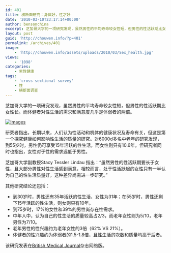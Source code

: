 ```yaml
---
id: 401
title: 横断面研究：身体好，性才好
date: '2010-03-10T23:17:14+00:00'
author: bensonchina
excerpt: 芝加哥大学的一项研究发现，虽然男性的平均寿命较女性短，但男性的性活跃期比女性长。而体健者对性生活的需求和满意度几乎是体弱者的两倍。研究者指出，长期以来，性活动和机体的健康状况及寿命有关，但这是第一个探究健康如何影响性生活的质量的研究。对6000名中老年的研究发现，到55岁时，男性仍可享受15年活跃的性生活，而女性则只有10.6年。但研究者同时也指出，女性对于性的需求
layout: post
guid: 'http://chouwen.info/?p=401'
permalink: /archives/401
image:
    - 'http://chouwen.info/assets/uploads/2010/03/Sex_health.jpg'
views:
    - '1098'
categories:
    - 男性健康
tags:
    - 'cross sectional survey'
    - 性
    - 横断面调查
---
```


芝加哥大学的一项研究发现，虽然男性的平均寿命较女性短，但男性的性活跃期比女性长。而体健者对性生活的需求和满意度几乎是体弱者的两倍。

[![images](http://blog.medprober.com/assets/uploads/2010/03/images.jpg)](http://blog.medprober.com/assets/uploads/2010/03/images.jpg)

研究者指出，长期以来，人们认为性活动和机体的健康状况及寿命有关，但这是第一个探究健康如何影响性生活的质量的研究。对6000d多名中老年的研究发现，到55岁时，男性仍可享受15年活跃的性生活，而女性则只有10.6年。但研究者同时也指出，女性对于性的需求远低于男性。

芝加哥大学副教授Stacy Tessler Lindau 指出：“虽然男性的性活跃期要长于女性，且大部分男性对性生活感到满意，相较而言，处于性活跃起的女性只有一半认为自己的性生活质量好，这种差异尚需进一步研究。”

其他研究结论还包括：

- 到30岁时，男性还有35年活跃的性生活，女性为31年；在55岁时，男性还剩下15年活跃的性生活，则女则只有10年。
- 到75岁时，17%的女性和39%的男性尚存在性需求。
- 中年人中，认为自己的性生活的质量较高占2/3，而老年女性则为5/10，老年男性为7/10。
- 老年男性的性兴趣约为老年女性的3倍（62% VS 21%）。
- 体健者的性兴趣约为体弱者的1.5-1.8倍，且性生活的次数和质量均高于后者。

该研究发表在[British Medical Journal](http://www.bmj.com/cgi/content/full/340/mar09_2/c810)杂志网络版。